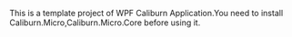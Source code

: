  This is a template project of WPF Caliburn Application.You need to install Caliburn.Micro,Caliburn.Micro.Core before using it.

